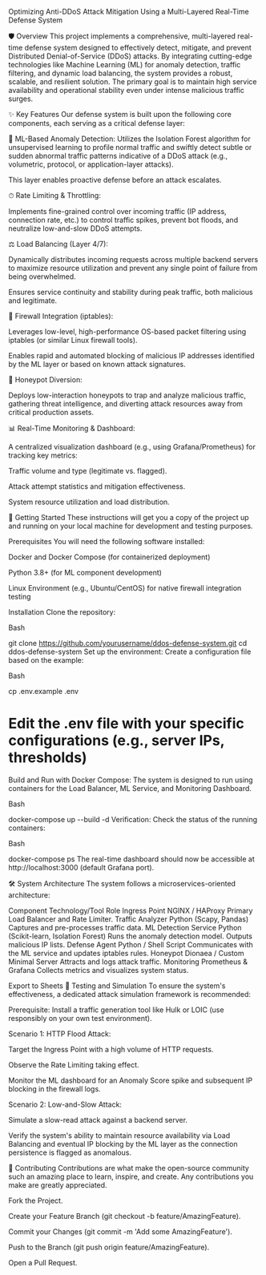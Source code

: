 
Optimizing Anti-DDoS Attack Mitigation Using a Multi-Layered Real-Time Defense System

🛡️ Overview
This project implements a comprehensive, multi-layered real-time defense system designed to effectively detect, mitigate, and prevent Distributed Denial-of-Service (DDoS) attacks. By integrating cutting-edge technologies like Machine Learning (ML) for anomaly detection, traffic filtering, and dynamic load balancing, the system provides a robust, scalable, and resilient solution. The primary goal is to maintain high service availability and operational stability even under intense malicious traffic surges.

✨ Key Features
Our defense system is built upon the following core components, each serving as a critical defense layer:

🧠 ML-Based Anomaly Detection:
Utilizes the Isolation Forest algorithm for unsupervised learning to profile normal traffic and swiftly detect subtle or sudden abnormal traffic patterns indicative of a DDoS attack (e.g., volumetric, protocol, or application-layer attacks).

This layer enables proactive defense before an attack escalates.

⏱ Rate Limiting & Throttling:

Implements fine-grained control over incoming traffic (IP address, connection rate, etc.) to control traffic spikes, prevent bot floods, and neutralize low-and-slow DDoS attempts.

⚖ Load Balancing (Layer 4/7):

Dynamically distributes incoming requests across multiple backend servers to maximize resource utilization and prevent any single point of failure from being overwhelmed.

Ensures service continuity and stability during peak traffic, both malicious and legitimate.

🔐 Firewall Integration (iptables):

Leverages low-level, high-performance OS-based packet filtering using iptables (or similar Linux firewall tools).

Enables rapid and automated blocking of malicious IP addresses identified by the ML layer or based on known attack signatures.

🍯 Honeypot Diversion:

Deploys low-interaction honeypots to trap and analyze malicious traffic, gathering threat intelligence, and diverting attack resources away from critical production assets.

📊 Real-Time Monitoring & Dashboard:

A centralized visualization dashboard (e.g., using Grafana/Prometheus) for tracking key metrics:

Traffic volume and type (legitimate vs. flagged).

Attack attempt statistics and mitigation effectiveness.

System resource utilization and load distribution.

🚀 Getting Started
These instructions will get you a copy of the project up and running on your local machine for development and testing purposes.

Prerequisites
You will need the following software installed:

Docker and Docker Compose (for containerized deployment)

Python 3.8+ (for ML component development)

Linux Environment (e.g., Ubuntu/CentOS) for native firewall integration testing

Installation
Clone the repository:

Bash

git clone https://github.com/yourusername/ddos-defense-system.git
cd ddos-defense-system
Set up the environment:
Create a configuration file based on the example:

Bash

cp .env.example .env
# Edit the .env file with your specific configurations (e.g., server IPs, thresholds)
Build and Run with Docker Compose:
The system is designed to run using containers for the Load Balancer, ML Service, and Monitoring Dashboard.

Bash

docker-compose up --build -d
Verification:
Check the status of the running containers:

Bash

docker-compose ps
The real-time dashboard should now be accessible at http://localhost:3000 (default Grafana port).

🛠️ System Architecture
The system follows a microservices-oriented architecture:

Component	Technology/Tool	Role
Ingress Point	NGINX / HAProxy	Primary Load Balancer and Rate Limiter.
Traffic Analyzer	Python (Scapy, Pandas)	Captures and pre-processes traffic data.
ML Detection Service	Python (Scikit-learn, Isolation Forest)	Runs the anomaly detection model. Outputs malicious IP lists.
Defense Agent	Python / Shell Script	Communicates with the ML service and updates iptables rules.
Honeypot	Dionaea / Custom Minimal Server	Attracts and logs attack traffic.
Monitoring	Prometheus & Grafana	Collects metrics and visualizes system status.

Export to Sheets
🧪 Testing and Simulation
To ensure the system's effectiveness, a dedicated attack simulation framework is recommended:

Prerequisite: Install a traffic generation tool like Hulk or LOIC (use responsibly on your own test environment).

Scenario 1: HTTP Flood Attack:

Target the Ingress Point with a high volume of HTTP requests.

Observe the Rate Limiting taking effect.

Monitor the ML dashboard for an Anomaly Score spike and subsequent IP blocking in the firewall logs.

Scenario 2: Low-and-Slow Attack:

Simulate a slow-read attack against a backend server.

Verify the system's ability to maintain resource availability via Load Balancing and eventual IP blocking by the ML layer as the connection persistence is flagged as anomalous.

🤝 Contributing
Contributions are what make the open-source community such an amazing place to learn, inspire, and create. Any contributions you make are greatly appreciated.

Fork the Project.

Create your Feature Branch (git checkout -b feature/AmazingFeature).

Commit your Changes (git commit -m 'Add some AmazingFeature').

Push to the Branch (git push origin feature/AmazingFeature).

Open a Pull Request.
